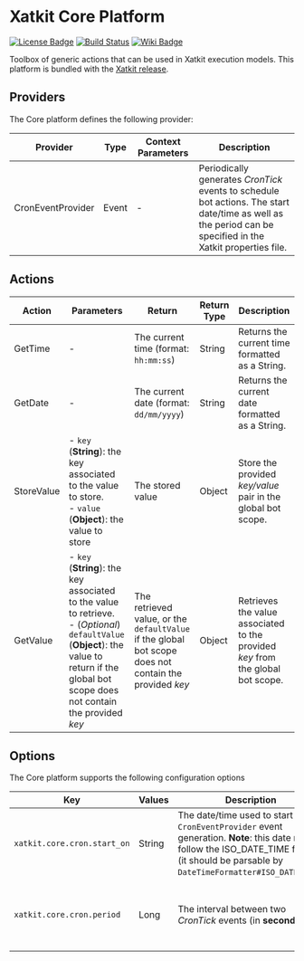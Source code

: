 Xatkit Core Platform
=====

[![License Badge](https://img.shields.io/badge/license-EPL%202.0-brightgreen.svg)](https://opensource.org/licenses/EPL-2.0)
[![Build Status](https://travis-ci.com/xatkit-bot-platform/xatkit-core-platform.svg?branch=master)](https://travis-ci.com/xatkit-bot-platform/xatkit-core-platform)
[![Wiki Badge](https://img.shields.io/badge/doc-wiki-blue)](https://github.com/xatkit-bot-platform/xatkit-releases/wiki/Xatkit-Core-Platform)

Toolbox of generic actions that can be used in Xatkit execution models. This platform is bundled with the [Xatkit release](https://github.com/xatkit-bot-platform/xatkit-releases/releases).

## Providers

The Core platform defines the following provider:

| Provider          | Type  | Context Parameters | Description                                                  |
| ----------------- | ----- | ------------------ | ------------------------------------------------------------ |
| CronEventProvider | Event | -                  | Periodically generates *CronTick* events to schedule bot actions. The start date/time as well as the period can be specified in the Xatkit properties file. |

## Actions

| Action     | Parameters                                                   | Return                                                       | Return Type | Description                                                  |
| ---------- | ------------------------------------------------------------ | ------------------------------------------------------------ | ----------- | ------------------------------------------------------------ |
| GetTime    | -                                                            | The current time (format: `hh:mm:ss`)                        | String      | Returns the current time formatted as a String.              |
| GetDate    | -                                                            | The current date (format: `dd/mm/yyyy`)                      | String      | Returns the current date formatted as a String.              |
| StoreValue | - `key` (**String**): the key associated to the value to store. <br/>- `value` (**Object**): the value to store | The stored value                                             | Object      | Store the provided *key/value* pair in the global bot scope. |
| GetValue   | - `key` (**String**): the key associated to the value to retrieve. <br/>- (*Optional*) `defaultValue` (**Object**): the value to return if the global bot scope does not contain the provided *key* | The retrieved value, or the `defaultValue` if the global bot scope does not contain the provided *key* | Object      | Retrieves the value associated to the provided *key* from the global bot scope. |

## Options

The Core platform supports the following configuration options

| Key                         | Values | Description                                                  | Constraint                                                   |
| --------------------------- | ------ | ------------------------------------------------------------ | ------------------------------------------------------------ |
| `xatkit.core.cron.start_on` | String | The date/time used to start the `CronEventProvider`  event generation. **Note**: this date must follow the ISO_DATE_TIME format (it should be parsable by `DateTimeFormatter#ISO_DATE_TIME`. | **Optional** (default is equal to `Instant.now()`)           |
| `xatkit.core.cron.period`   | Long   | The interval between two *CronTick* events (in **seconds**). | **Optional** (default `-1`, meaning that only one *CronTick* will be generated) |